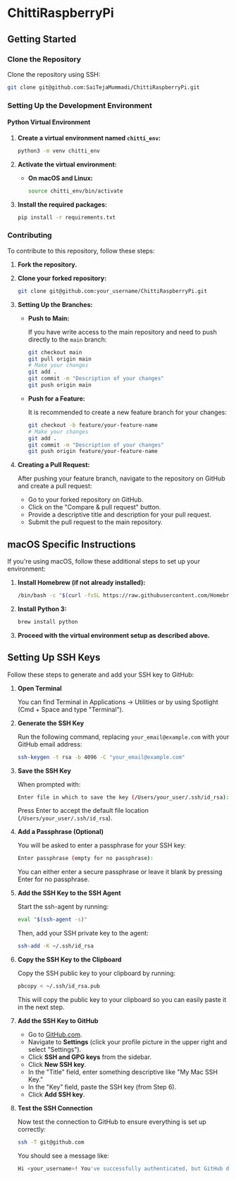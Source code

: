 # ChittiRaspberryPi


## Getting Started

### Clone the Repository

Clone the repository using SSH:

```bash
git clone git@github.com:SaiTejaMummadi/ChittiRaspberryPi.git
```

### Setting Up the Development Environment

#### Python Virtual Environment

1. **Create a virtual environment named `chitti_env`:**

    ```bash
    python3 -m venv chitti_env
    ```

2. **Activate the virtual environment:**

    - **On macOS and Linux:**

        ```bash
        source chitti_env/bin/activate
        ```

3. **Install the required packages:**

    ```bash
    pip install -r requirements.txt
    ```

### Contributing

To contribute to this repository, follow these steps:

1. **Fork the repository.**

2. **Clone your forked repository:**

    ```bash
    git clone git@github.com:your_username/ChittiRaspberryPi.git
    ```

3. **Setting Up the Branches:**

    - **Push to Main:**

        If you have write access to the main repository and need to push directly to the `main` branch:

        ```bash
        git checkout main
        git pull origin main
        # Make your changes
        git add .
        git commit -m "Description of your changes"
        git push origin main
        ```

    - **Push for a Feature:**

        It is recommended to create a new feature branch for your changes:

        ```bash
        git checkout -b feature/your-feature-name
        # Make your changes
        git add .
        git commit -m "Description of your changes"
        git push origin feature/your-feature-name
        ```

4. **Creating a Pull Request:**

    After pushing your feature branch, navigate to the repository on GitHub and create a pull request:

    - Go to your forked repository on GitHub.
    - Click on the "Compare & pull request" button.
    - Provide a descriptive title and description for your pull request.
    - Submit the pull request to the main repository.

## macOS Specific Instructions

If you're using macOS, follow these additional steps to set up your environment:

1. **Install Homebrew (if not already installed):**

    ```bash
    /bin/bash -c "$(curl -fsSL https://raw.githubusercontent.com/Homebrew/install/HEAD/install.sh)"
    ```

2. **Install Python 3:**

    ```bash
    brew install python
    ```

3. **Proceed with the virtual environment setup as described above.**




## Setting Up SSH Keys

Follow these steps to generate and add your SSH key to GitHub:

1. **Open Terminal**

    You can find Terminal in Applications → Utilities or by using Spotlight (Cmd + Space and type "Terminal").

2. **Generate the SSH Key**

    Run the following command, replacing `your_email@example.com` with your GitHub email address:

    ```bash
    ssh-keygen -t rsa -b 4096 -C "your_email@example.com"
    ```

3. **Save the SSH Key**

    When prompted with:

    ```bash
    Enter file in which to save the key (/Users/your_user/.ssh/id_rsa):
    ```

    Press Enter to accept the default file location (`/Users/your_user/.ssh/id_rsa`).

4. **Add a Passphrase (Optional)**

    You will be asked to enter a passphrase for your SSH key:

    ```bash
    Enter passphrase (empty for no passphrase):
    ```

    You can either enter a secure passphrase or leave it blank by pressing Enter for no passphrase.

5. **Add the SSH Key to the SSH Agent**

    Start the ssh-agent by running:

    ```bash
    eval "$(ssh-agent -s)"
    ```

    Then, add your SSH private key to the agent:

    ```bash
    ssh-add -K ~/.ssh/id_rsa
    ```

6. **Copy the SSH Key to the Clipboard**

    Copy the SSH public key to your clipboard by running:

    ```bash
    pbcopy < ~/.ssh/id_rsa.pub
    ```

    This will copy the public key to your clipboard so you can easily paste it in the next step.

7. **Add the SSH Key to GitHub**

    - Go to [GitHub.com](https://github.com/).
    - Navigate to **Settings** (click your profile picture in the upper right and select "Settings").
    - Click **SSH and GPG keys** from the sidebar.
    - Click **New SSH key**.
    - In the "Title" field, enter something descriptive like "My Mac SSH Key."
    - In the "Key" field, paste the SSH key (from Step 6).
    - Click **Add SSH key**.

8. **Test the SSH Connection**

    Now test the connection to GitHub to ensure everything is set up correctly:

    ```bash
    ssh -T git@github.com
    ```

    You should see a message like:

    ```bash
    Hi <your_username>! You've successfully authenticated, but GitHub does not provide shell access.
    ```
